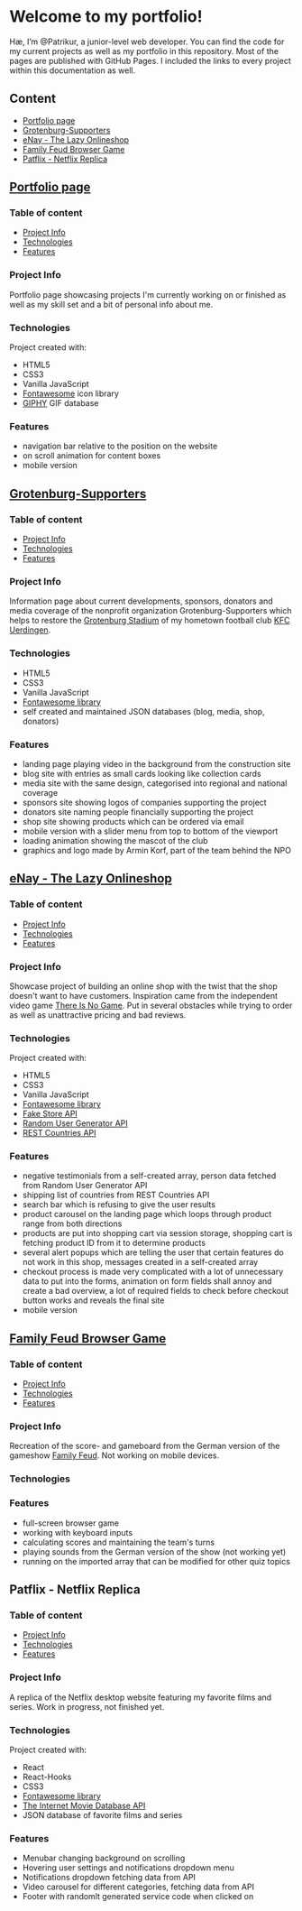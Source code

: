 # Welcome to my portfolio!

Hæ, I’m @Patrikur, a junior-level web developer.
You can find the code for my current projects as well as my portfolio in this repository. Most of the pages are published with GitHub Pages. I included the links to every project within this documentation as well.

## Content
* [Portfolio page](#portfolio-page)
* [Grotenburg-Supporters](#grotenburg-supporters)
* [eNay - The Lazy Onlineshop](#enay---the-lazy-onlineshop)
* [Family Feud Browser Game](#family-feud-browser-game)
* [Patflix - Netflix Replica](#patflix---netflix-replica)

## [Portfolio page](https://patrikur.github.io)
### Table of content
* [Project Info](#project-info)
* [Technologies](#technologies)
* [Features](#features)

### Project Info
Portfolio page showcasing projects I'm currently working on or finished as well as my skill set and a bit of personal info about me.

### Technologies
Project created with:
* HTML5
* CSS3
* Vanilla JavaScript
* [Fontawesome](https://fontawesome.com/) icon library
* [GIPHY](https://giphy.com/) GIF database

### Features
* navigation bar relative to the position on the website
* on scroll animation for content boxes
* mobile version

## [Grotenburg-Supporters](https://grotenburg-supporters.de)
### Table of content
* [Project Info](#project-info)
* [Technologies](#technologies)
* [Features](#features)

### Project Info
Information page about current developments, sponsors, donators and media coverage of the nonprofit organization Grotenburg-Supporters which helps to restore the [Grotenburg Stadium](https://en.wikipedia.org/wiki/Grotenburg-Stadion) of my hometown football club [KFC Uerdingen](https://en.wikipedia.org/wiki/KFC_Uerdingen_05). 

### Technologies
* HTML5
* CSS3
* Vanilla JavaScript
* [Fontawesome library](https://fontawesome.com/)
* self created and maintained JSON databases (blog, media, shop, donators)

### Features
* landing page playing video in the background from the construction site
* blog site with entries as small cards looking like collection cards
* media site with the same design, categorised into regional and national coverage
* sponsors site showing logos of companies supporting the project
* donators site naming people financially supporting the project
* shop site showing products which can be ordered via email
* mobile version with a slider menu from top to bottom of the viewport
* loading animation showing the mascot of the club
* graphics and logo made by Armin Korf, part of the team behind the NPO

## [eNay - The Lazy Onlineshop](https://patrikur.github.io/eNay/index.html)
### Table of content
* [Project Info](#project-info)
* [Technologies](#technologies)
* [Features](#features)

### Project Info
Showcase project of building an online shop with the twist that the shop doesn't want to have customers. Inspiration came from the independent video game [There Is No Game](https://store.steampowered.com/app/1240210/There_Is_No_Game_Wrong_Dimension/). Put in several obstacles while trying to order as well as unattractive pricing and bad reviews.

### Technologies
Project created with:
* HTML5
* CSS3
* Vanilla JavaScript
* [Fontawesome library](https://fontawesome.com/)
* [Fake Store API](https://fakestoreapi.com/)
* [Random User Generator API](https://randomuser.me/)
* [REST Countries API](https://restcountries.eu/)

### Features
* negative testimonials from a self-created array, person data fetched from Random User Generator API
* shipping list of countries from REST Countries API
* search bar which is refusing to give the user results
* product carousel on the landing page which loops through product range from both directions
* products are put into shopping cart via session storage, shopping cart is fetching product ID from it to determine products
* several alert popups which are telling the user that certain features do not work in this shop, messages created in a self-created array
* checkout process is made very complicated with a lot of unnecessary data to put into the forms, animation on form fields shall annoy and create a bad overview, a lot of required fields to check before checkout button works and reveals the final site
* mobile version

## [Family Feud Browser Game](https://patrikur.github.io/Family%20Feud/index.html)
### Table of content
* [Project Info](#project-info)
* [Technologies](#technologies)
* [Features](#features)

### Project Info
Recreation of the score- and gameboard from the German version of the gameshow [Family Feud](https://www.buzzfeed.de/buzz/hier-kannst-du-familien-duell-mit-google-nachspielen-90135526.html). Not working on mobile devices.
### Technologies

### Features
* full-screen browser game
* working with keyboard inputs
* calculating scores and maintaining the team's turns
* playing sounds from the German version of the show (not working yet)
* running on the imported array that can be modified for other quiz topics

## Patflix - Netflix Replica
### Table of content
* [Project Info](#project-info)
* [Technologies](#technologies)
* [Features](#features)

### Project Info
A replica of the Netflix desktop website featuring my favorite films and series. Work in progress, not finished yet.

### Technologies
Project created with:
* React
* React-Hooks
* CSS3
* [Fontawesome library](https://fontawesome.com/)
* [The Internet Movie Database API](https://developers.themoviedb.org/3/getting-started/introduction)
* JSON database of favorite films and series

### Features
* Menubar changing background on scrolling
* Hovering user settings and notifications dropdown menu
* Notifications dropdown fetching data from API
* Video carousel for different categories, fetching data from API
* Footer with randomlt generated service code when clicked on
